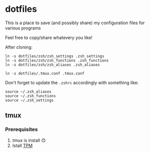 # dotfiles
This is a place to save (and possibly share) my configuration files for various programs

Feel free to copy/share whatevery you like!

After cloning:
```shell 
ln -s dotfiles/zsh/zsh_settings .zsh_settings
ln -s dotfiles/zsh/zsh_functions .zsh_functions
ln -s dotfiles/zsh/zsh_aliases .zsh_aliases

ln -s dotfiles/.tmux.conf .tmux.conf
```

Don't forget to update the `.zshrc` accordingly with something like:
```shell 
source ~/.zsh_aliases
source ~/.zsh_functions
source ~/.zsh_settings
```



## tmux

### Prerequisites

1. tmux is install 🙃
2. Istall [TPM](https://github.com/tmux-plugins/tpm)
